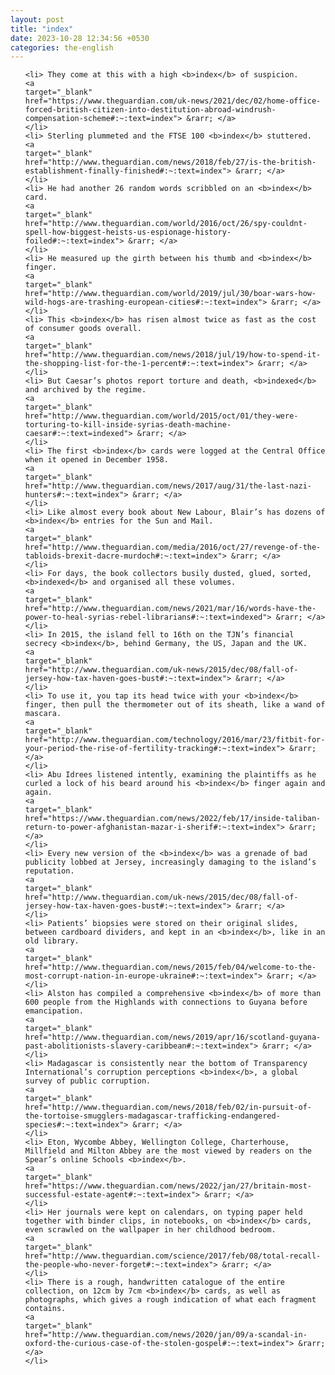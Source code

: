 ```yaml
---
layout: post
title: "index"
date: 2023-10-28 12:34:56 +0530
categories: the-english
---
```

<ol>

    <li> They come at this with a high <b>index</b> of suspicion.
    <a 
    target="_blank" 
    href="https://www.theguardian.com/uk-news/2021/dec/02/home-office-forced-british-citizen-into-destitution-abroad-windrush-compensation-scheme#:~:text=index"> &rarr; </a>
    </li>
    <li> Sterling plummeted and the FTSE 100 <b>index</b> stuttered.
    <a 
    target="_blank" 
    href="http://www.theguardian.com/news/2018/feb/27/is-the-british-establishment-finally-finished#:~:text=index"> &rarr; </a>
    </li>
    <li> He had another 26 random words scribbled on an <b>index</b> card.
    <a 
    target="_blank" 
    href="http://www.theguardian.com/world/2016/oct/26/spy-couldnt-spell-how-biggest-heists-us-espionage-history-foiled#:~:text=index"> &rarr; </a>
    </li>
    <li> He measured up the girth between his thumb and <b>index</b> finger.
    <a 
    target="_blank" 
    href="http://www.theguardian.com/world/2019/jul/30/boar-wars-how-wild-hogs-are-trashing-european-cities#:~:text=index"> &rarr; </a>
    </li>
    <li> This <b>index</b> has risen almost twice as fast as the cost of consumer goods overall.
    <a 
    target="_blank" 
    href="http://www.theguardian.com/news/2018/jul/19/how-to-spend-it-the-shopping-list-for-the-1-percent#:~:text=index"> &rarr; </a>
    </li>
    <li> But Caesar’s photos report torture and death, <b>indexed</b> and archived by the regime.
    <a 
    target="_blank" 
    href="http://www.theguardian.com/world/2015/oct/01/they-were-torturing-to-kill-inside-syrias-death-machine-caesar#:~:text=indexed"> &rarr; </a>
    </li>
    <li> The first <b>index</b> cards were logged at the Central Office when it opened in December 1958.
    <a 
    target="_blank" 
    href="http://www.theguardian.com/news/2017/aug/31/the-last-nazi-hunters#:~:text=index"> &rarr; </a>
    </li>
    <li> Like almost every book about New Labour, Blair’s has dozens of <b>index</b> entries for the Sun and Mail.
    <a 
    target="_blank" 
    href="http://www.theguardian.com/media/2016/oct/27/revenge-of-the-tabloids-brexit-dacre-murdoch#:~:text=index"> &rarr; </a>
    </li>
    <li> For days, the book collectors busily dusted, glued, sorted, <b>indexed</b> and organised all these volumes.
    <a 
    target="_blank" 
    href="http://www.theguardian.com/news/2021/mar/16/words-have-the-power-to-heal-syrias-rebel-librarians#:~:text=indexed"> &rarr; </a>
    </li>
    <li> In 2015, the island fell to 16th on the TJN’s financial secrecy <b>index</b>, behind Germany, the US, Japan and the UK.
    <a 
    target="_blank" 
    href="http://www.theguardian.com/uk-news/2015/dec/08/fall-of-jersey-how-tax-haven-goes-bust#:~:text=index"> &rarr; </a>
    </li>
    <li> To use it, you tap its head twice with your <b>index</b> finger, then pull the thermometer out of its sheath, like a wand of mascara.
    <a 
    target="_blank" 
    href="http://www.theguardian.com/technology/2016/mar/23/fitbit-for-your-period-the-rise-of-fertility-tracking#:~:text=index"> &rarr; </a>
    </li>
    <li> Abu Idrees listened intently, examining the plaintiffs as he curled a lock of his beard around his <b>index</b> finger again and again.
    <a 
    target="_blank" 
    href="https://www.theguardian.com/news/2022/feb/17/inside-taliban-return-to-power-afghanistan-mazar-i-sherif#:~:text=index"> &rarr; </a>
    </li>
    <li> Every new version of the <b>index</b> was a grenade of bad publicity lobbed at Jersey, increasingly damaging to the island’s reputation.
    <a 
    target="_blank" 
    href="http://www.theguardian.com/uk-news/2015/dec/08/fall-of-jersey-how-tax-haven-goes-bust#:~:text=index"> &rarr; </a>
    </li>
    <li> Patients’ biopsies were stored on their original slides, between cardboard dividers, and kept in an <b>index</b>, like in an old library.
    <a 
    target="_blank" 
    href="http://www.theguardian.com/news/2015/feb/04/welcome-to-the-most-corrupt-nation-in-europe-ukraine#:~:text=index"> &rarr; </a>
    </li>
    <li> Alston has compiled a comprehensive <b>index</b> of more than 600 people from the Highlands with connections to Guyana before emancipation.
    <a 
    target="_blank" 
    href="http://www.theguardian.com/news/2019/apr/16/scotland-guyana-past-abolitionists-slavery-caribbean#:~:text=index"> &rarr; </a>
    </li>
    <li> Madagascar is consistently near the bottom of Transparency International’s corruption perceptions <b>index</b>, a global survey of public corruption.
    <a 
    target="_blank" 
    href="http://www.theguardian.com/news/2018/feb/02/in-pursuit-of-the-tortoise-smugglers-madagascar-trafficking-endangered-species#:~:text=index"> &rarr; </a>
    </li>
    <li> Eton, Wycombe Abbey, Wellington College, Charterhouse, Millfield and Milton Abbey are the most viewed by readers on the Spear’s online Schools <b>index</b>.
    <a 
    target="_blank" 
    href="https://www.theguardian.com/news/2022/jan/27/britain-most-successful-estate-agent#:~:text=index"> &rarr; </a>
    </li>
    <li> Her journals were kept on calendars, on typing paper held together with binder clips, in notebooks, on <b>index</b> cards, even scrawled on the wallpaper in her childhood bedroom.
    <a 
    target="_blank" 
    href="http://www.theguardian.com/science/2017/feb/08/total-recall-the-people-who-never-forget#:~:text=index"> &rarr; </a>
    </li>
    <li> There is a rough, handwritten catalogue of the entire collection, on 12cm by 7cm <b>index</b> cards, as well as photographs, which gives a rough indication of what each fragment contains.
    <a 
    target="_blank" 
    href="http://www.theguardian.com/news/2020/jan/09/a-scandal-in-oxford-the-curious-case-of-the-stolen-gospel#:~:text=index"> &rarr; </a>
    </li>